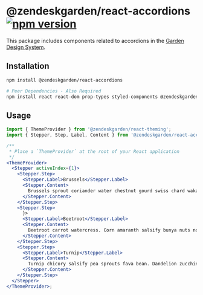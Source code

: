 # @zendeskgarden/react-accordions [![npm version](https://img.shields.io/npm/v/@zendeskgarden/react-accordions.svg?style=flat-square)](https://www.npmjs.com/package/@zendeskgarden/react-accordions)

This package includes components related to accordions in the
[Garden Design System](https://zendeskgarden.github.io/).

## Installation

```sh
npm install @zendeskgarden/react-accordions

# Peer Dependencies - Also Required
npm install react react-dom prop-types styled-components @zendeskgarden/react-theming
```

## Usage

```jsx static
import { ThemeProvider } from '@zendeskgarden/react-theming';
import { Stepper, Step, Label, Content } from '@zendeskgarden/react-accordions';

/**
 * Place a `ThemeProvider` at the root of your React application
 */
<ThemeProvider>
  <Stepper activeIndex={1}>
    <Stepper.Step>
      <Stepper.Label>Brussels</Stepper.Label>
      <Stepper.Content>
        Brussels sprout coriander water chestnut gourd swiss chard wakame kohlrabi radish artichoke.
      </Stepper.Content>
    </Stepper.Step>
    <Stepper.Step>
      }>
      <Stepper.Label>Beetroot</Stepper.Label>
      <Stepper.Content>
        Beetroot carrot watercress. Corn amaranth salsify bunya nuts nori azuki bean turnip greens.
      </Stepper.Content>
    </Stepper.Step>
    <Stepper.Step>
      <Stepper.Label>Turnip</Stepper.Label>
      <Stepper.Content>
        Turnip chicory salsify pea sprouts fava bean. Dandelion zucchini burdock yarrow chickpea.
      </Stepper.Content>
    </Stepper.Step>
  </Stepper>
</ThemeProvider>;
```
